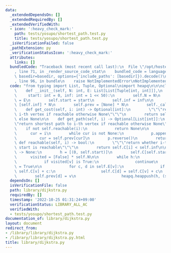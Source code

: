 ```yaml
---
data:
  _extendedDependsOn: []
  _extendedRequiredBy: []
  _extendedVerifiedWith:
  - icon: ':heavy_check_mark:'
    path: tests/yosupo/shortest_path.test.py
    title: tests/yosupo/shortest_path.test.py
  _isVerificationFailed: false
  _pathExtension: py
  _verificationStatusIcon: ':heavy_check_mark:'
  attributes:
    links: []
  bundledCode: "Traceback (most recent call last):\n  File \"/opt/hostedtoolcache/PyPy/3.7.13/x64/site-packages/onlinejudge_verify/documentation/build.py\"\
    , line 71, in _render_source_code_stat\n    bundled_code = language.bundle(stat.path,\
    \ basedir=basedir, options={'include_paths': [basedir]}).decode()\n  File \"/opt/hostedtoolcache/PyPy/3.7.13/x64/site-packages/onlinejudge_verify/languages/python.py\"\
    , line 96, in bundle\n    raise NotImplementedError\nNotImplementedError\n"
  code: "from typing import List, Tuple, Optional\nimport heapq\n\n\nclass Dijkstra:\n\
    \    def __init__(self, N: int, E: List[List[Tuple[int, int]]],\n            \
    \     start: int = 0, inf: int = 1 << 50):\n        self.N = N\n        self.E\
    \ = E\n        self.start = start\n        self.inf = inf\n\n        self.C =\
    \ [self.inf] * N\n        self.prev = [None] * N\n        self._calculate()\n\n\
    \    def get_cost(self, i: int) -> Optional[int]:\n        \"\"\"return cost to\
    \ i-th vertex if reachable otherwise None\"\"\"\n        return self.C[i] if self.reachable(i)\
    \ else None\n\n    def get_path(self, i) -> Optional[List[int]]:\n        \"\"\
    \"return shortest path to i-th vertex if reachable otherwise None\"\"\"\n    \
    \    if not self.reachable(i):\n            return None\n\n        p = []\n  \
    \      cur = i\n        while cur is not None:\n            p.append(cur)\n  \
    \          cur = self.prev[cur]\n        p.reverse()\n        return p\n\n   \
    \ def reachable(self, i) -> bool:\n        \"\"\"return whether i-th vertex from\
    \ start is reachable\"\"\"\n        return self.C[i] < self.inf\n\n    def _calculate(self)\
    \ -> None:\n        h = [(0, self.start)]\n        self.C[self.start] = 0\n  \
    \      visited = [False] * self.N\n\n        while h:\n            _, v = heapq.heappop(h)\n\
    \            if visited[v] is True:\n                continue\n            visited[v]\
    \ = True\n\n            for c, d in self.E[v]:\n                if self.C[d] >\
    \ self.C[v] + c:\n                    self.C[d] = self.C[v] + c\n            \
    \        self.prev[d] = v\n                    heapq.heappush(h, (self.C[d], d))\n"
  dependsOn: []
  isVerificationFile: false
  path: library/dijkstra.py
  requiredBy: []
  timestamp: '2022-10-25 01:31:24+09:00'
  verificationStatus: LIBRARY_ALL_AC
  verifiedWith:
  - tests/yosupo/shortest_path.test.py
documentation_of: library/dijkstra.py
layout: document
redirect_from:
- /library/library/dijkstra.py
- /library/library/dijkstra.py.html
title: library/dijkstra.py
---
```

